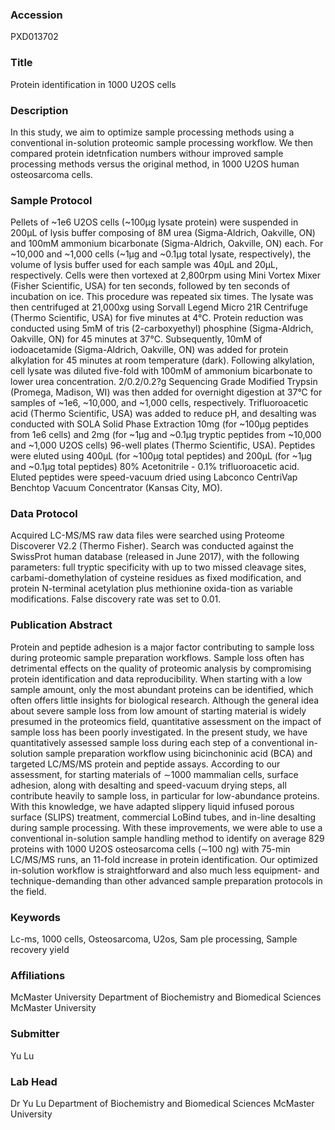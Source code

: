 ### Accession
PXD013702

### Title
Protein identification in 1000 U2OS cells

### Description
In this study, we aim to optimize sample processing methods using a conventional in-solution proteomic sample processing workflow. We then compared protein idetnfication numbers withour improved sample processing methods versus the original method, in 1000 U2OS human osteosarcoma cells.

### Sample Protocol
Pellets of ~1e6 U2OS cells (~100µg lysate protein) were suspended in 200µL of lysis buffer composing of 8M urea (Sigma-Aldrich, Oakville, ON) and 100mM ammonium bicarbonate (Sigma-Aldrich, Oakville, ON) each. For ~10,000 and ~1,000 cells (~1µg and ~0.1µg total lysate, respectively), the volume of lysis buffer used for each sample was 40µL and 20µL, respectively. Cells were then vortexed at 2,800rpm using Mini Vortex Mixer (Fisher Scientific, USA) for ten seconds, followed by ten seconds of incubation on ice. This procedure was repeated six times. The lysate was then centrifuged at 21,000xg using Sorvall Legend Micro 21R Centrifuge (Thermo Scientific, USA) for five minutes at 4°C. Protein reduction was conducted using 5mM of tris (2-carboxyethyl) phosphine (Sigma-Aldrich, Oakville, ON) for 45 minutes at 37°C. Subsequently, 10mM of iodoacetamide (Sigma-Aldrich, Oakville, ON) was added for protein alkylation for 45 minutes at room temperature (dark). Following alkylation, cell lysate was diluted five-fold with 100mM of ammonium bicarbonate to lower urea concentration. 2/0.2/0.2?g Sequencing Grade Modified Trypsin (Promega, Madison, WI) was then added for overnight digestion at 37°C for samples of ~1e6, ~10,000, and ~1,000 cells, respectively. Trifluoroacetic acid (Thermo Scientific, USA) was added to reduce pH, and desalting was conducted with SOLA Solid Phase Extraction 10mg (for ~100µg peptides from 1e6 cells) and 2mg (for ~1µg and ~0.1µg tryptic peptides from ~10,000 and ~1,000 U2OS cells) 96-well plates (Thermo Scientific, USA). Peptides were eluted using 400µL (for ~100µg total peptides) and 200µL (for ~1µg and ~0.1µg total peptides) 80% Acetonitrile - 0.1% trifluoroacetic acid. Eluted peptides were speed-vacuum dried using Labconco CentriVap Benchtop Vacuum Concentrator (Kansas City, MO).

### Data Protocol
Acquired LC-MS/MS raw data files were searched using Proteome Discoverer V2.2 (Thermo Fisher). Search was conducted against the SwissProt human database (released in June 2017), with the following parameters: full tryptic specificity with up to two missed cleavage sites, carbami-domethylation of cysteine residues as fixed modification, and protein N-terminal acetylation plus methionine oxida-tion as variable modifications. False discovery rate was set to 0.01.

### Publication Abstract
Protein and peptide adhesion is a major factor contributing to sample loss during proteomic sample preparation workflows. Sample loss often has detrimental effects on the quality of proteomic analysis by compromising protein identification and data reproducibility. When starting with a low sample amount, only the most abundant proteins can be identified, which often offers little insights for biological research. Although the general idea about severe sample loss from low amount of starting material is widely presumed in the proteomics field, quantitative assessment on the impact of sample loss has been poorly investigated. In the present study, we have quantitatively assessed sample loss during each step of a conventional in-solution sample preparation workflow using bicinchoninic acid (BCA) and targeted LC/MS/MS protein and peptide assays. According to our assessment, for starting materials of &#x223c;1000 mammalian cells, surface adhesion, along with desalting and speed-vacuum drying steps, all contribute heavily to sample loss, in particular for low-abundance proteins. With this knowledge, we have adapted slippery liquid infused porous surface (SLIPS) treatment, commercial LoBind tubes, and in-line desalting during sample processing. With these improvements, we were able to use a conventional in-solution sample handling method to identify on average 829 proteins with 1000 U2OS osteosarcoma cells (&#x223c;100 ng) with 75-min LC/MS/MS runs, an 11-fold increase in protein identification. Our optimized in-solution workflow is straightforward and also much less equipment- and technique-demanding than other advanced sample preparation protocols in the field.

### Keywords
Lc-ms, 1000 cells, Osteosarcoma, U2os, Sam ple processing, Sample recovery yield

### Affiliations
McMaster University
Department of Biochemistry and Biomedical Sciences McMaster University

### Submitter
Yu Lu

### Lab Head
Dr Yu Lu
Department of Biochemistry and Biomedical Sciences McMaster University


